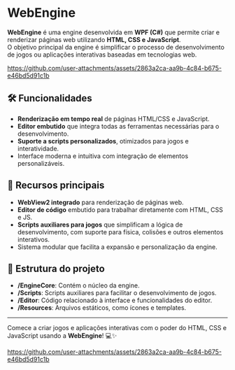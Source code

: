 # WebEngine  

**WebEngine** é uma engine desenvolvida em **WPF (C#)** que permite criar e renderizar páginas web utilizando **HTML, CSS e JavaScript**.  
O objetivo principal da engine é simplificar o processo de desenvolvimento de jogos ou aplicações interativas baseadas em tecnologias web.  

https://github.com/user-attachments/assets/2863a2ca-aa9b-4c84-b675-e46bd5d91c1b

## 🛠️ Funcionalidades  

- **Renderização em tempo real** de páginas HTML/CSS e JavaScript.  
- **Editor embutido** que integra todas as ferramentas necessárias para o desenvolvimento.  
- **Suporte a scripts personalizados**, otimizados para jogos e interatividade.  
- Interface moderna e intuitiva com integração de elementos personalizáveis.  

## 🚀 Recursos principais  

- **WebView2 integrado** para renderização de páginas web.  
- **Editor de código** embutido para trabalhar diretamente com HTML, CSS e JS.  
- **Scripts auxiliares para jogos** que simplificam a lógica de desenvolvimento, com suporte para física, colisões e outros elementos interativos.  
- Sistema modular que facilita a expansão e personalização da engine.  

## 📂 Estrutura do projeto  

- **/EngineCore**: Contém o núcleo da engine.  
- **/Scripts**: Scripts auxiliares para facilitar o desenvolvimento de jogos.  
- **/Editor**: Código relacionado à interface e funcionalidades do editor.  
- **/Resources**: Arquivos estáticos, como ícones e templates.  
  
---  
Comece a criar jogos e aplicações interativas com o poder do HTML, CSS e JavaScript usando a **WebEngine**! 💻✨  

https://github.com/user-attachments/assets/2863a2ca-aa9b-4c84-b675-e46bd5d91c1b

